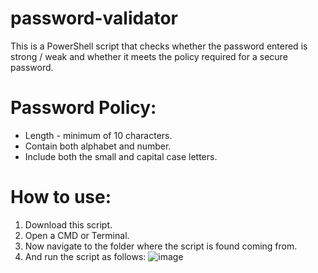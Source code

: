 # password-validator

This is a PowerShell script that checks whether the password entered is strong / weak and whether it meets the policy required for a secure password.

# Password Policy:
* Length - minimum of 10 characters.
* Contain both alphabet and number.
* Include both the small and capital case letters.

# How to use:
1. Download this script.
2. Open a CMD or Terminal.
3. Now navigate to the folder where the script is found coming from.
4. And run the script as follows: ![image](https://user-images.githubusercontent.com/47865329/132740334-5f706f02-8df1-4600-a062-751f5d5f4fea.png)


